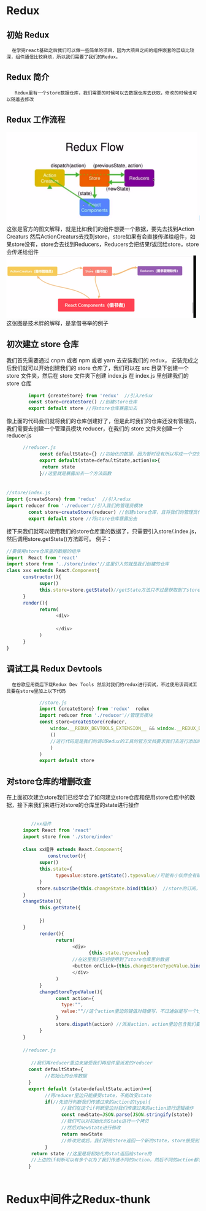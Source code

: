 # Redux

## 初始 Redux

      在学完react基础之后我们可以做一些简单的项目，因为大项目之间的组件嵌套的层级比较深，组件通信比较麻烦，所以我们需要了我们的Redux。

## Redux 简介

       Redux里有一个store数据仓库，我们需要的时候可以去数据仓库去获取，修改的时候也可以随着去修改

## Redux 工作流程

   <img src="./img/40.png">
   这张是官方的图文解释，就是比如我们的组件想要一个数据，要先去找到Action Creaturs 然后ActionCreaturs去找到store，store如果有会直接传递给组件，如果store没有，store会去找到Reducers，Reducers会把结果f返回给store，store会传递给组件

<img src="./img/41.png">
这张图是技术胖的解释，是拿借书举的例子

## 初次建立 store 仓库

我们首先需要通过 cnpm 或者 npm 或者 yarn 去安装我们的 redux，
安装完成之后我们就可以开始创建我们的 store 仓库了，我们可以在 src 目录下创建一个 store 文件夹，然后在 store 文件夹下创建 index.js 在 index.js 里创建我们的 store 仓库

```javaScript
        import {createStore} from 'redux'  //引入redux
        const store=createStore() //创建store仓库
        export default store //将store仓库暴露出去
```

像上面的代码我们就将我们的仓库创建好了，但是此时我们的仓库还没有管理员，我们需要去创建一个管理员模块 reducer，在我们的 store 文件夹创建一个 reducer.js
```javaScript
      //reducer.js
            const defaultState={} //初始化的数据，因为暂时没有所以写成一个空的，在做项目的时候我们肯定要往这里写东西的，这里的初始化数据指的就是我们的项目第一次需要使用的数据
            export default(state=defaultState,action)=>{
             return state 
            }//这里就是暴露出去一个方法函数


//store/index.js
import {createStore} from 'redux'  //引入redux
import reducer from './reducer'//引入我们的管理员模块
        const store=createStore(reducer) //创建store仓库，且将我们的管理员传递进去
        export default store //将store仓库暴露出去
```
接下来我们就可以使用我们的store仓库里的数据了，只需要引入store/.index.js，然后调用store.getStete()方法即可。
例子：
   ```javaScript
   //要使用store仓库里的数据的组件
   import  React from 'react'
   import store from '../store/index'//这里引入的就是我们创建的仓库
   class xxx extends React.Component{
         constructor(){
               super()
               this.store=store.getState()//getState方法只不过是获取到了store仓库的数据，如果在组件里使用可以进行赋值
         }
         render(){
               return(
                     <div>
                          
                     </div>
               )
         }
   }
   ```
   ## 调试工具 Redux Devtools
      在谷歌应用商店下载Redux Dev Tools 然后对我们的redux进行调试，不过使用该调试工具要在store里加上以下代码

 ```javaScript
             //store.js
             import {createStore} from 'redux'  redux
             import reducer from './reducer'//管理员模块
             const store=createStore(reducer,
                 window.__REDUX_DEVTOOLS_EXTENSION__ && window.__REDUX_DEVTOOLS_EXTENSION__ 
                 ()
                 //这行代码是是我们的调试Redux的工具的官方文档要求我们去进行添加的
                 )
             ) 
             export default store 
```

##  对store仓库的增删改查
  在上面初次建立store我们已经学会了如何建立store仓库和使用store仓库中的数据，接下来我们来进行对store的仓库里的state进行操作
```javaScript
         
         //xx组件
      import React from 'react'
      import store from './store/index'
   
      class xx组件 extends React.Component{
               constructor(){
            super()
            this.state={
                  typevalue:store.getState().typevalue//可能有小伙伴会有疑问为什么我们的store仓库里的数据要赋值给组件的state再去进行使用，这是为了我们store仓库里的数据有变化的时候我们的组件我们使用该数据的组件也能随着更新
            }
           store.subscribe(this.changeState.bind(this))  //store的订阅，可以粗略理解为监听store的变化如果有变化则执行传递进去的函数
      }
      changeState(){
            this.getState({
                  
            })
      }
            render(){
                  return(
                        <div>
                              {this.state.typevalue}
                        //在这里我们已经使用到了store仓库里的数据
                        <button onClick={this.changeStoreTypeValue.bind(this)}>点击修改store仓库里的typealue的值</button>
                        </div>
                  )
            }
            changeStoreTypeValue(){
                  const action={
                    type:"",
                    value:""//这个action里边的键值对随便写，不过通俗是写一个type，一个value比较好。
                  }
                  store.dispath(action) //派发action，action里边包含我们要传递的数据
            }
      }
      
      //reducer.js

         //我们再reducer里边来接受我们再组件里派发的reducer
        const defaultState={
              //初始化的仓库数据
        }
        export default (state=defaultState,action)=>{
              //再reducer里边只能接受state，不能改变state
              if(//先进行判断我们传递过来的action的type){
                    //我们在这个if判断里边对我们传递过来的action进行逻辑操作
                    const newState=JSON.parse(JSON.stringify(state))
                    //我们可以对初始化的State进行一个拷贝
                    //然后对newState进行修改
                    return newState
                    //修改完成后，我们将给store返回一个新的state，store接受到新的state发现与自己已有的state不一样会自动进行更改
              }
         return state //这里是将初始化的stat返回给store的
         //上边的if判断可以有多个以为了我们传递不同的action，然后不同的action都有属于自己的逻辑判断
        }
       
 ```

 # Redux中间件之Redux-thunk